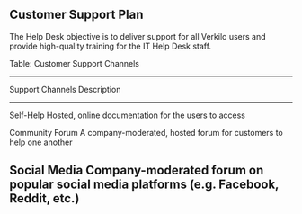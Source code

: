 ## Customer Support Plan

The Help Desk objective is to deliver support for all Verkilo users and
provide high-quality training for the IT Help Desk staff.

Table: Customer Support Channels

-----------------------------------------------------------------------------------------
Support Channels         Description
------------------------ ----------------------------------------------------------------
Self-Help                Hosted, online documentation for the users to access

Community Forum          A company-moderated, hosted forum for customers to help one another

Social Media             Company-moderated forum on popular social media platforms
                         (e.g. Facebook, Reddit, etc.)
-----------------------------------------------------------------------------------------
